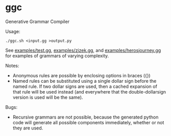# ggc
Generative Grammar Compiler

Usage:

    ./ggc.sh <input.gg >output.py

See [examples/test.gg](examples/test.gg), [examples/zizek.gg](examples/zizek.gg), and [examples/herosjourney.gg](examples/herosjourney.gg) for examples of grammars of varying complexity.

Notes:

* Anonymous rules are possible by enclosing options in braces ({})
* Named rules can be substituted using a single dollar sign before the named rule. If two dollar signs are used, then a cached expansion of that rule will be used instead (and everywhere that the double-dollarsign version is used will be the same).

Bugs:

* Recursive grammars are not possible, because the generated python code will generate all possible components immediately, whether or not they are used.
